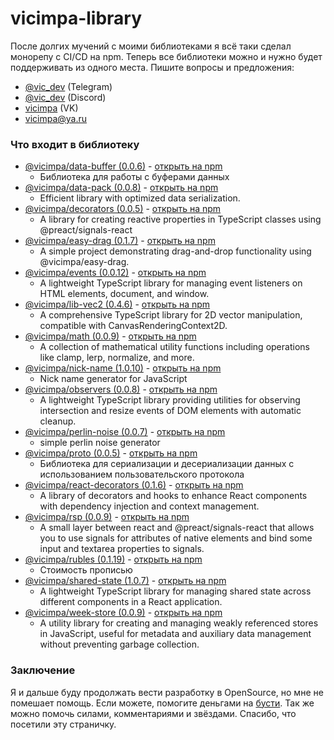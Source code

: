 # vicimpa-library

После долгих мучений с моими библиотеками я всё таки сделал монорепу с CI/CD на
npm. Теперь все библиотеки можно и нужно будет поддерживать из одного места.
Пишите вопросы и предложения:

- [@vic_dev](//t.me/vic_dev) (Telegram)
- [@vic_dev](//discord.com/users/658403244749488177) (Discord)
- [vicimpa](//vk.com/vicimpa) (VK)
- [vicimpa@ya.ru](mailto:vicimpa@ya.ru)

### Что входит в библиотеку

<!-- START_GEN -->

- [@vicimpa/data-buffer (0.0.6)](packages/data-buffer) - [открыть на npm](https://www.npmjs.com/package/@vicimpa/data-buffer)
	- Библиотека для работы с буферами данных
- [@vicimpa/data-pack (0.0.8)](packages/data-pack) - [открыть на npm](https://www.npmjs.com/package/@vicimpa/data-pack)
	- Efficient library with optimized data serialization.
- [@vicimpa/decorators (0.0.5)](packages/decorators) - [открыть на npm](https://www.npmjs.com/package/@vicimpa/decorators)
	- A library for creating reactive properties in TypeScript classes using @preact/signals-react
- [@vicimpa/easy-drag (0.1.7)](packages/easy-drag) - [открыть на npm](https://www.npmjs.com/package/@vicimpa/easy-drag)
	- A simple project demonstrating drag-and-drop functionality using @vicimpa/easy-drag.
- [@vicimpa/events (0.0.12)](packages/events) - [открыть на npm](https://www.npmjs.com/package/@vicimpa/events)
	- A lightweight TypeScript library for managing event listeners on HTML elements, document, and window.
- [@vicimpa/lib-vec2 (0.4.6)](packages/lib-vec2) - [открыть на npm](https://www.npmjs.com/package/@vicimpa/lib-vec2)
	- A comprehensive TypeScript library for 2D vector manipulation, compatible with CanvasRenderingContext2D.
- [@vicimpa/math (0.0.9)](packages/math) - [открыть на npm](https://www.npmjs.com/package/@vicimpa/math)
	- A collection of mathematical utility functions including operations like clamp, lerp, normalize, and more.
- [@vicimpa/nick-name (1.0.10)](packages/nick-name) - [открыть на npm](https://www.npmjs.com/package/@vicimpa/nick-name)
	- Nick name generator for JavaScript
- [@vicimpa/observers (0.0.8)](packages/observers) - [открыть на npm](https://www.npmjs.com/package/@vicimpa/observers)
	- A lightweight TypeScript library providing utilities for observing intersection and resize events of DOM elements with automatic cleanup.
- [@vicimpa/perlin-noise (0.0.7)](packages/perlin-noize) - [открыть на npm](https://www.npmjs.com/package/@vicimpa/perlin-noise)
	- simple perlin noise generator
- [@vicimpa/proto (0.0.5)](packages/proto) - [открыть на npm](https://www.npmjs.com/package/@vicimpa/proto)
	- Библиотека для сериализации и десериализации данных с использованием пользовательского протокола
- [@vicimpa/react-decorators (0.1.6)](packages/react-decorators) - [открыть на npm](https://www.npmjs.com/package/@vicimpa/react-decorators)
	- A library of decorators and hooks to enhance React components with dependency injection and context management.
- [@vicimpa/rsp (0.0.9)](packages/rsp) - [открыть на npm](https://www.npmjs.com/package/@vicimpa/rsp)
	- A small layer between react and @preact/signals-react that allows you to use signals for attributes of native elements and bind some input and textarea properties to signals.
- [@vicimpa/rubles (0.1.19)](packages/rubles) - [открыть на npm](https://www.npmjs.com/package/@vicimpa/rubles)
	- Стоимость прописью
- [@vicimpa/shared-state (1.0.7)](packages/shared-state) - [открыть на npm](https://www.npmjs.com/package/@vicimpa/shared-state)
	- A lightweight TypeScript library for managing shared state across different components in a React application.
- [@vicimpa/week-store (0.0.9)](packages/week-store) - [открыть на npm](https://www.npmjs.com/package/@vicimpa/week-store)
	- A utility library for creating and managing weakly referenced stores in JavaScript, useful for metadata and auxiliary data management without preventing garbage collection.

<!-- END_GEN -->

### Заключение

Я и дальше буду продолжать вести разработку в OpenSource, но мне не помешает
помощь. Если можете, помогите деньгами на [бусти](//boosty.to/vic_dev). Так же
можно помочь силами, комментариями и звёздами. Спасибо, что посетили эту
страничку.
